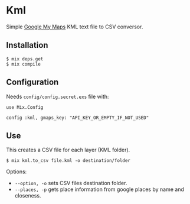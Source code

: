# Kml

Simple [Google My Maps](https://www.google.com/mymaps) KML text file to
CSV conversor.

## Installation

```
$ mix deps.get
$ mix compile
```

## Configuration

Needs `config/config.secret.exs` file with:

```
use Mix.Config

config :kml, gmaps_key: "API_KEY_OR_EMPTY_IF_NOT_USED"
```


## Use

This creates a CSV file for each layer (KML folder).

```
$ mix kml.to_csv file.kml -o destination/folder
```

Options:
 - `--option, -o` sets CSV files destination folder.
 - `--places, -p` gets place information from google places by name and closeness.
